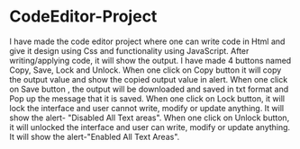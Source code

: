 # CodeEditor-Project
I have made the code editor project where one can write code in Html and give it design using Css and functionality using JavaScript.
After writing/applying code, it will show the output.
I have made 4 buttons named Copy, Save, Lock and Unlock.
When one click on Copy button it will copy the output value and show the copied output value in alert.
When one click on Save button , the output will be downloaded and saved in txt format and Pop up the message that it is saved.
When one click on Lock button, it will lock the interface and user cannot write, modify or update anything. It will show the alert- "Disabled All Text areas".
When one click on Unlock button, it will unlocked the interface and user can write, modify or update anything. It will show the alert-"Enabled All Text Areas".
